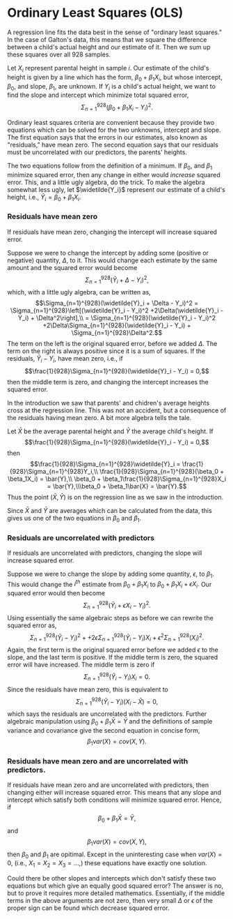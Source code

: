 # Ordinary Least Squares (OLS)

A regression line fits the data best in the sense of "ordinary least squares." In the case of Galton's data, this means that we square the difference between a child's actual height and our estimate of it. Then we sum up these squares over all 928 samples.

Let $X_i$ represent parental height in sample $i.$ Our estimate of the child's height is given by a line which has the form, $\beta_0 + \beta_1X_i,$ but whose intercept, $\beta_0,$ and slope, $\beta_1,$ are unknown. If $Y_i$ is a child's actual height, we want to find the slope and intercept which minimize total squared error,$$\Sigma_{n=1}^{928}(\beta_0 + \beta_1X_i - Y_i)^2.$$

Ordinary least squares criteria are convenient because they provide two equations which can be solved for the two unknowns, intercept and slope. The first equation says that the errors in our estimates, also known as "residuals," have mean zero. The second equation says that our residuals must be uncorrelated with our predictors, the parents' heights.

The two equations follow from the definition of a minimum. If $\beta_0,$ and $\beta_1$ minimize squared error, then any change in either would *increase* squared error. This, and a little ugly algebra, do the trick. To make the algebra somewhat less ugly, let $\widetilde{Y_i}$ represent our estimate of a child's height, i.e., $\widetilde{Y}_i = \beta_0 + \beta_1X_i.$ 

### Residuals have mean zero

If residuals have mean zero, changing the intercept will increase squared error.

Suppose we were to change the intercept by adding some (positive or negative) quantity, $\Delta,$ to it. This would change each estimate by the same amount and the squared error would become$$\Sigma_{n=1}^{928}(\widetilde{Y}_i + \Delta - Y_i)^2,$$which, with a little ugly algebra, can be written as,$$\Sigma_{n=1}^{928}(\widetilde{Y}_i + \Delta - Y_i)^2 = \Sigma_{n=1}^{928}\left[(\widetilde{Y}_i - Y_i)^2 +2\Delta(\widetilde{Y}_i - Y_i) + \Delta^2\right],\\ = \Sigma_{n=1}^{928}(\widetilde{Y}_i - Y_i)^2 +2\Delta\Sigma_{n=1}^{928}(\widetilde{Y}_i - Y_i) + \Sigma_{n=1}^{928}\Delta^2.$$The term on the left is the original squared error, before we added $\Delta.$ The term on the right is always positive since it is a sum of squares. If the residuals, $\widetilde{Y}_i - Y_i,$ have mean zero, i.e., if$$\frac{1}{928}\Sigma_{n=1}^{928}(\widetilde{Y}_i - Y_i) = 0,$$then the middle term is zero, and changing the intercept increases the squared error.

In the introduction we saw that parents' and chidren's average heights cross at the regression line. This was not an accident, but a consequence of the residuals having mean zero. A bit more algebra tells the tale.

Let $\bar{X}$ be the average parental height and $\bar{Y}$ the average child's height. If$$\frac{1}{928}\Sigma_{n=1}^{928}(\widetilde{Y}_i - Y_i) = 0,$$then$$\frac{1}{928}\Sigma_{n=1}^{928}\widetilde{Y}_i =  \frac{1}{928}\Sigma_{n=1}^{928}Y_i,\\ \frac{1}{928}\Sigma_{n=1}^{928}(\beta_0 + \beta_1X_i) = \bar{Y},\\ \beta_0 + \beta_1\frac{1}{928}\Sigma_{n=1}^{928}X_i = \bar{Y},\\\beta_0 + \beta_1\bar{X} = \bar{Y}.$$Thus the point $(\bar{X}, \bar{Y})$ is on the regression line as we saw in the introduction.

Since $\bar{X}$ and $\bar{Y}$ are averages which can be calculated from the data, this gives us one of the two equations in $\beta_0$ and $\beta_1.$

### Residuals are uncorrelated with predictors

If residuals are uncorrelated with predictors, changing the slope will increase squared error.

Suppose we were to change the slope by adding some quantity, $\epsilon,$ to $\beta_1.$ This would change the $i^{th}$ estimate from $\beta_0 + \beta_1X_i$ to $\beta_0 + \beta_1X_i + \epsilon X_i.$ Our squared error would then become$$\Sigma_{n=1}^{928}(\widetilde{Y}_i + \epsilon X_i - Y_i)^2.$$Using essentially the same algebraic steps as before we can rewrite the squared error as,$$\Sigma_{n=1}^{928}(\widetilde{Y}_i - Y_i)^2 + + 2\epsilon\Sigma_{n=1}^{928}(\widetilde{Y}_i - Y_i)X_i + \epsilon^2\Sigma_{n=1}^{928}(X_i)^2.$$Again, the first term is the original squared error before we added $\epsilon$ to the slope, and the last term is positive. If the middle term is zero, the squared error will have increased. The middle term is zero if$$\Sigma_{n=1}^{928}(\widetilde{Y}_i - Y_i)X_i = 0.$$Since the residuals have mean zero, this is equivalent to$$\Sigma_{n=1}^{928}(\widetilde{Y}_i - Y_i)(X_i - \bar{X})= 0,$$which says the residuals are uncorrelated with the predictors. Further algebraic manipulation using $\beta_0 + \beta_1\bar{X} = \bar{Y}$ and the definitions of sample variance and covariance give the second equation in concise form,$$\beta_1var(X) = cov(X, Y).$$

### Residuals have mean zero and are uncorrelated with predictors.

If residuals have mean zero and are uncorrelated with predictors, then changing either will increase squared error. This means that any slope and intercept which satisfy both conditions will minimize squared error. Hence, if$$\beta_0 + \beta_1\bar{X} = \bar{Y},$$and$$\beta_1var(X) = cov(X, Y),$$then $\beta_0$ and $\beta_1$ are opitimal. Except in the uninteresting case when $var(X)=0,$ (i.e., $X_1=X_2=X_3=\ldots,$) these equations have exactly one solution.

Could there be other slopes and intercepts which don't satisfy these two equations but which give an equally good squared error? The answer is no, but to prove it requires more detailed mathematics. Essentially, if the middle terms in the above arguments are not zero, then very small $\Delta$ or $\epsilon$ of the proper sign can be found which decrease squared error.  
